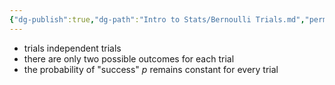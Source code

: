 ```yaml
---
{"dg-publish":true,"dg-path":"Intro to Stats/Bernoulli Trials.md","permalink":"/intro-to-stats/bernoulli-trials/","created":"2024-04-01T23:52:50.164-04:00","updated":"2025-07-07T17:21:02.187-04:00"}
---
```


- trials independent trials
- there are only two possible outcomes for each trial
-  the probability of "success" $p$ remains constant for every trial